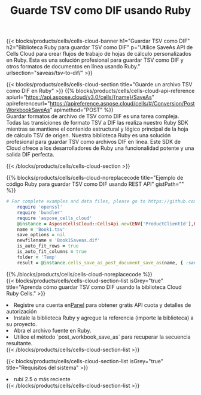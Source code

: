 ﻿---
title:  Guarde TSV como DIF usando Ruby
description:  Utilizando Aspose.Cells Cloud SDK para Ruby para guardar el archivo en formato TSV como archivo en formato DIF.
kwords: Excel, Save TSV as DIF, REST, Ruby
howto: How to save TSV as DIF using Aspose.Cells Cloud Ruby library.
---
{{< blocks/products/cells/cells-cloud-banner h1="Guardar TSV como DIF" h2="Biblioteca Ruby para guardar TSV como DIF" p="Utilice SaveAs API de Cells Cloud para crear flujos de trabajo de hojas de cálculo personalizados en Ruby. Esta es una solución profesional para guardar TSV como DIF y otros formatos de documentos en línea usando Ruby." urlsection="saveas/tsv-to-dif/" >}}

{{< blocks/products/cells/cells-cloud-section title="Guarde un archivo TSV como DIF en Ruby" >}}
{{% blocks/products/cells/cells-cloud-api-reference apiurl="https://api.aspose.cloud/v3.0/cells/{name}/SaveAs" apireferenceurl="https://apireference.aspose.cloud/cells/#/Conversion/PostWorkbookSaveAs" apimethod="POST" %}}
<br/>
Guardar formatos de archivo de TSV como DIF es una tarea compleja. Todas las transiciones de formato TSV a DIF las realiza nuestro Ruby SDK mientras se mantiene el contenido estructural y lógico principal de la hoja de cálculo TSV de origen. Nuestra biblioteca Ruby es una solución profesional para guardar TSV como archivos DIF en línea. Este SDK de Cloud ofrece a los desarrolladores de Ruby una funcionalidad potente y una salida DIF perfecta.

{{< /blocks/products/cells/cells-cloud-section >}}

{{% blocks/products/cells/cells-cloud-noreplacecode title="Ejemplo de código Ruby para guardar TSV como DIF usando REST API" gistPath="" %}}
  
```ruby
# For complete examples and data files, please go to https://github.com/aspose-cells-cloud/aspose-cells-cloud-ruby/
    require 'openssl'
    require 'bundler'
    require 'aspose_cells_cloud'
    @instance = AsposeCellsCloud::CellsApi.new(ENV['ProductClientId'],ENV['ProductClientSecret'])
    name = 'Book1.tsv'
    save_options = nil
    newfilename = 'Book1Saveas.dif'
    is_auto_fit_rows = true
    is_auto_fit_columns = true
    folder = 'Temp'
    result = @instance.cells_save_as_post_document_save_as(name, { :save_options=>save_options, :newfilename=>(folder+"/"+newfilename), :is_auto_fit_rows=>is_auto_fit_rows, :is_auto_fit_columns=>is_auto_fit_columns, :folder=>folder})
```
  
{{% /blocks/products/cells/cells-cloud-noreplacecode %}}
<br/>
{{< blocks/products/cells/cells-cloud-section-list isGrey="true" title="Aprenda cómo guardar TSV como DIF usando la biblioteca Cloud Ruby Cells." >}}
<li> Registre una cuenta en<a href="https://dashboard.aspose.cloud/">Panel</a> para obtener gratis API cuota y detalles de autorización</li>
<li>Instale la biblioteca Ruby y agregue la referencia (importe la biblioteca) a su proyecto.</li>
<li>Abra el archivo fuente en Ruby.</li>
<li>Utilice el método `post_workbook_save_as` para recuperar la secuencia resultante.</li>
{{< /blocks/products/cells/cells-cloud-section-list >}}

{{< blocks/products/cells/cells-cloud-section-list isGrey="true" title="Requisitos del sistema" >}}
<li>rubí 2.5 o más reciente</li>
{{< /blocks/products/cells/cells-cloud-section-list >}}

